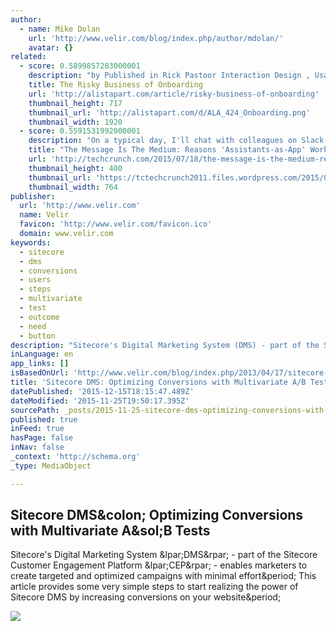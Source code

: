```yaml
---
author:
  - name: Mike Dolan
    url: 'http://www.velir.com/blog/index.php/author/mdolan/'
    avatar: {}
related:
  - score: 0.5899857283000001
    description: "by Published in Rick Pastoor Interaction Design , Usability Introducing potential new users to a product can be tricky. Visitors are just passing by, only willing to interact if they can immediately see a new product's value. And even if they do sign up, they may not come back."
    title: The Risky Business of Onboarding
    url: 'http://alistapart.com/article/risky-business-of-onboarding'
    thumbnail_height: 717
    thumbnail_url: 'http://alistapart.com/d/ALA_424_Onboarding.png'
    thumbnail_width: 1920
  - score: 0.5591531992000001
    description: "On a typical day, I'll chat with colleagues on Slack. Later, I'm sure to receive a message from a friend on WhatsApp or Facebook Messenger. Then, on my way home, I'll use good old SMS to let my wife know I'm on my way. What's been absent from these conversations is commerce."
    title: "The Message Is The Medium: Reasons 'Assistants-as-App' Work"
    url: 'http://techcrunch.com/2015/07/18/the-message-is-the-medium-reasons-assistants-as-app-work/'
    thumbnail_height: 400
    thumbnail_url: 'https://tctechcrunch2011.files.wordpress.com/2015/07/8041061787_6c4a17e873_k.jpg?w=764&h=400&crop=1'
    thumbnail_width: 764
publisher:
  url: 'http://www.velir.com'
  name: Velir
  favicon: 'http://www.velir.com/favicon.ico'
  domain: www.velir.com
keywords:
  - sitecore
  - dms
  - conversions
  - users
  - steps
  - multivariate
  - test
  - outcome
  - need
  - button
description: "Sitecore's Digital Marketing System (DMS) - part of the Sitecore Customer Engagement Platform (CEP) - enables marketers to create targeted and optimized campaigns with minimal effort. This article provides some very simple steps to start realizing the power of Sitecore DMS by increasing conversions on your website."
inLanguage: en
app_links: []
isBasedOnUrl: 'http://www.velir.com/blog/index.php/2013/04/17/sitecore-dms-optimizing-conversions-with-multivariate-ab-tests/'
title: 'Sitecore DMS: Optimizing Conversions with Multivariate A/B Tests'
datePublished: '2015-12-15T18:15:47.489Z'
dateModified: '2015-11-25T19:50:17.395Z'
sourcePath: _posts/2015-11-25-sitecore-dms-optimizing-conversions-with-multivariate-ab-t.md
published: true
inFeed: true
hasPage: false
inNav: false
_context: 'http://schema.org'
_type: MediaObject

---
```

<article style=""><h1>Sitecore DMS&amp;colon; Optimizing Conversions with Multivariate A&amp;sol;B Tests</h1><p>Sitecore's Digital Marketing System &amp;lpar;DMS&amp;rpar; - part of the Sitecore Customer Engagement Platform &amp;lpar;CEP&amp;rpar; - enables marketers to create targeted and optimized campaigns with minimal effort&amp;period; This article provides some very simple steps to start realizing the power of Sitecore DMS by increasing conversions on your website&amp;period;</p><img src="http://www.velir.com/blog/wp-content/uploads/2013/04/velir-abtest.png" /></article>